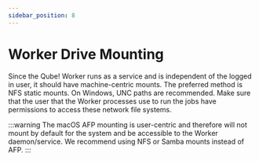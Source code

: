```yaml
---
sidebar_position: 8
---
```


# Worker Drive Mounting

Since the Qube! Worker runs as a service and is independent of the logged in user, it should have machine-centric mounts. The preferred method is NFS static mounts. On Windows, UNC paths are recommended. Make sure that the user that the Worker processes use to run the jobs have permissions to access these network file systems.

:::warning
The macOS AFP mounting is user-centric and therefore will not mount by default for the system and be accessible to the Worker daemon/service. We recommend using NFS or Samba mounts instead of AFP.
:::
